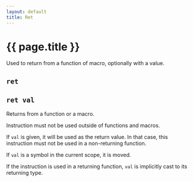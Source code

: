 ```yaml
---
layout: default
title: Ret
---
```

# {{ page.title }}

Used to return from a function of macro, optionally with a value.

## `ret`

## `ret val`

Returns from a function or a macro.

Instruction must not be used outside of functions and macros.

If `val` is given, it will be used as the return value. In that case, this instruction must not be used in a non-returning function.

If `val` is a symbol in the current scope, it is moved.

If the instruction is used in a returning function, `val` is implicitly cast to its returning type.